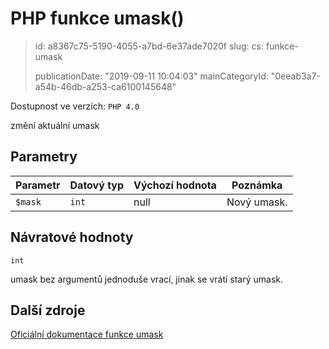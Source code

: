 PHP funkce umask()
==================

> id: a8367c75-5190-4055-a7bd-6e37ade7020f
> slug:
> 	cs: funkce-umask
>
> publicationDate: "2019-09-11 10:04:03"
> mainCategoryId: "0eeab3a7-a54b-46db-a253-ca6100145648"

Dostupnost ve verzích: `PHP 4.0`

změní aktuální umask


Parametry
--------------

| Parametr | Datový typ | Výchozí hodnota | Poznámka |
|-----|-----|-----|-----|
| `$mask` | `int` | null | Nový umask. |


Návratové hodnoty
----------------

`int`

umask bez argumentů jednoduše vrací, jinak se vrátí starý umask.

Další zdroje
------------

[Oficiální dokumentace funkce umask](https://www.php.net/manual/en/function.umask.php)
